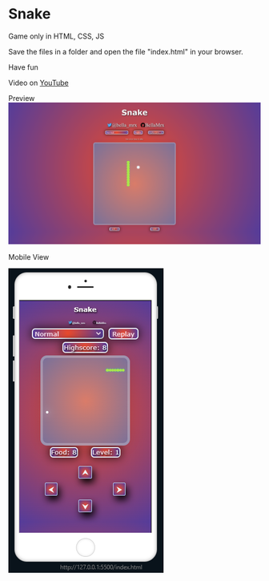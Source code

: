 # Snake

 Game only in HTML, CSS, JS


 Save the files in a folder and open the file "index.html" in your browser.

 Have fun
 
 Video on [YouTube](https://www.youtube.com/watch?v=Fp4tkQ9-3tE)

Preview
![Preview](Images/PreviewSnake.png)

 Mobile View

![Preview](Images/PreviewMobileSnake.PNG)

